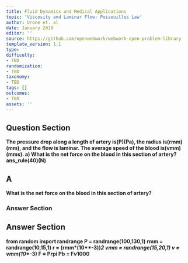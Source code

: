 ```yaml
---
title: Fluid Dynamics and Medical Applications
topic: 'Viscosity and Laminar Flow: Poiseuilles Law'
author: Urone et. al
date: January 2018
editor: ''
source: https://github.com/openwebwork/webwork-open-problem-library
template_version: 1.1
type: ''
difficulty:
- TBD
randomization:
- TBD
taxonomy:
- TBD
tags: []
outcomes:
- TBD
assets: ''
---
```


## Question Section 

<b>
The pressure drop along a length of artery is(P)(Pa), the radius is(rmm)(mm), and the flow is laminar. The average speed of the blood is(vmm)(mms). 
a) What is the net force on the blood in this section of artery? 
ans_rule(40)(N)

## A
What is the net force on the blood in this section of artery? 
### Answer Section


## Answer Section

from random import randrange
P = randrange(100,130,1)
rmm = randrange(10,15,1)
r = (rmm*(10**-3))**2
vmm = randrange(15,20,1)
v = vmm*(10**-3)
F = P*r*pi
Pb = F*v*1000